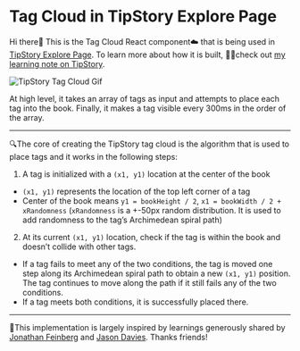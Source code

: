 # Tag Cloud in TipStory Explore Page

Hi there👋 This is the Tag Cloud React component☁️ that is being used in [TipStory Explore Page](https://www.tipstory.org/explore). To learn more about how it is built, 💁‍♂️check out [my learning note on TipStory](https://www.tipstory.org/learning/3svQFkXVzgFTwyV).

![TipStory Tag Cloud Gif](https://tipstorys3bucket13315-prod.s3.amazonaws.com/protected/us-east-1%3A162fd9b5-017d-4eb8-94ff-7f301c502813/tipstory-aJuPIz1AFui6DZDOefySIBgIG.gif)

At high level, it takes an array of tags as input and attempts to place each tag into the book. Finally, it makes a tag visible every 300ms in the order of the array.

---

🔍The core of creating the TipStory tag cloud is the algorithm that is used to place tags and it works in the following steps:

1. A tag is initialized with a `(x1, y1)` location at the center of the book

- `(x1, y1)` represents the location of the top left corner of a tag
- Center of the book means `y1 = bookHeight / 2`, `x1 = bookWidth / 2 + xRandomness` (`xRandomness` is a +-50px random distribution. It is used to add randomness to the tag’s Archimedean spiral path)

2. At its current `(x1, y1)` location, check if the tag is within the book and doesn’t collide with other tags.

- If a tag fails to meet any of the two conditions, the tag is moved one step along its Archimedean spiral path to obtain a new `(x1, y1)` position. The tag continues to move along the path if it still fails any of the two conditions.
- If a tag meets both conditions, it is successfully placed there.

---

🙌This implementation is largely inspired by learnings generously shared by [Jonathan Feinberg](http://static.mrfeinberg.com/bv_ch03.pdf) and [Jason Davies](https://www.jasondavies.com/wordcloud/about/). Thanks friends!
